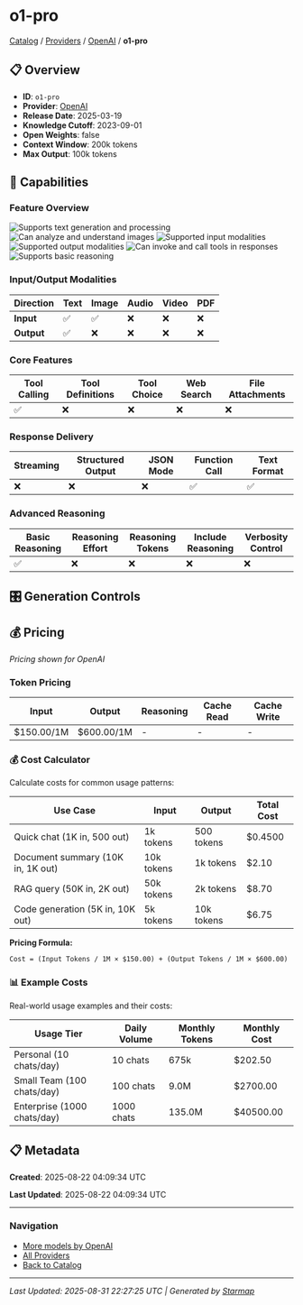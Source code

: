 # o1-pro
  
[Catalog](../../../..) / [Providers](../../..) / [OpenAI](../..) / **o1-pro**


## 📋 Overview
  
- **ID**: `o1-pro`
- **Provider**: [OpenAI](../)
- **Release Date**: 2025-03-19
- **Knowledge Cutoff**: 2023-09-01
- **Open Weights**: false
- **Context Window**: 200k tokens
- **Max Output**: 100k tokens
  
## 🎯 Capabilities
  
### Feature Overview
  
![Supports text generation and processing](https://img.shields.io/badge/text-✓-blue) ![Can analyze and understand images](https://img.shields.io/badge/vision-✓-purple) ![Supported input modalities](https://img.shields.io/badge/input-text,image-teal) ![Supported output modalities](https://img.shields.io/badge/output-text-cyan) ![Can invoke and call tools in responses](https://img.shields.io/badge/tool__calls-✓-yellow) ![Supports basic reasoning](https://img.shields.io/badge/reasoning-✓-lime)
  
  
### Input/Output Modalities
  
| Direction | Text | Image | Audio | Video | PDF |
|---------|---------|---------|---------|---------|---------|
| **Input** | ✅ | ✅ | ❌ | ❌ | ❌ |
| **Output** | ✅ | ❌ | ❌ | ❌ | ❌ |

  
### Core Features
  
| Tool Calling | Tool Definitions | Tool Choice | Web Search | File Attachments |
|---------|---------|---------|---------|---------|
| ✅ | ❌ | ❌ | ❌ | ❌ |

  
### Response Delivery
  
| Streaming | Structured Output | JSON Mode | Function Call | Text Format |
|---------|---------|---------|---------|---------|
| ❌ | ❌ | ❌ | ✅ | ✅ |

  
### Advanced Reasoning
  
| Basic Reasoning | Reasoning Effort | Reasoning Tokens | Include Reasoning | Verbosity Control |
|---------|---------|---------|---------|---------|
| ✅ | ❌ | ❌ | ❌ | ❌ |

  
## 🎛️ Generation Controls
  
## 💰 Pricing
  
*Pricing shown for OpenAI*
  
  
### Token Pricing
  
| Input | Output | Reasoning | Cache Read | Cache Write |
|---------|---------|---------|---------|---------|
| $150.00/1M | $600.00/1M | - | - | - |

  
### 💰 Cost Calculator
  
Calculate costs for common usage patterns:
  
  
| Use Case | Input | Output | Total Cost |
|---------|---------|---------|---------|
| Quick chat (1K in, 500 out) | 1k tokens | 500 tokens | $0.4500 |
| Document summary (10K in, 1K out) | 10k tokens | 1k tokens | $2.10 |
| RAG query (50K in, 2K out) | 50k tokens | 2k tokens | $8.70 |
| Code generation (5K in, 10K out) | 5k tokens | 10k tokens | $6.75 |

  
**Pricing Formula:**
  
```
Cost = (Input Tokens / 1M × $150.00) + (Output Tokens / 1M × $600.00)
```
  
### 📊 Example Costs
  
Real-world usage examples and their costs:
  
  
| Usage Tier | Daily Volume | Monthly Tokens | Monthly Cost |
|---------|---------|---------|---------|
| Personal (10 chats/day) | 10 chats | 675k | $202.50 |
| Small Team (100 chats/day) | 100 chats | 9.0M | $2700.00 |
| Enterprise (1000 chats/day) | 1000 chats | 135.0M | $40500.00 |

  
## 📋 Metadata
  
**Created**: 2025-08-22 04:09:34 UTC
  
**Last Updated**: 2025-08-22 04:09:34 UTC
  
  
---
  
  
### Navigation

- [More models by OpenAI](../)
- [All Providers](../../../../providers)
- [Back to Catalog](../../../..)


---
_Last Updated: 2025-08-31 22:27:25 UTC | Generated by [Starmap](https://github.com/agentstation/starmap)_
